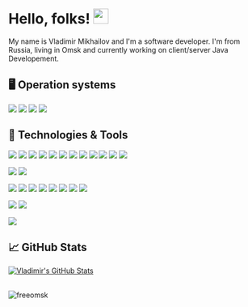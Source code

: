 # Hello, folks! <img src="https://raw.githubusercontent.com/MartinHeinz//MartinHeinz/master/wave.gif" width="30px">

My name is Vladimir Mikhailov and I'm a software developer. I'm from Russia, living in Omsk and currently working on client/server Java Developement.

## 🖥️ Operation systems

![](https://img.shields.io/badge/OS-Linux-informational?style=flat&logo=linux&logoColor=white&color=42C1BA)
![](https://img.shields.io/badge/OS-Windows-informational?style=flat&logo=windows&logoColor=white&color=42C1BA)
![](https://img.shields.io/badge/OS-MacOS-informational?style=flat&logo=Apple&logoColor=white&color=42C1BA)
![](https://img.shields.io/badge/OS-Android-informational?style=flat&logo=Android&logoColor=white&color=42C1BA)

## 🔧 Technologies & Tools
![](https://img.shields.io/badge/Code-Java-informational?style=flat&logo=java&logoColor=white&color=42C1BA)
![](https://img.shields.io/badge/Code-Spring-informational?style=flat&logo=spring&logoColor=white&color=42C1BA)
![](https://img.shields.io/badge/Code-SpringBoot-informational?style=flat&logo=spring-boot&logoColor=white&color=42C1BA)
![](https://img.shields.io/badge/Code-SpringSecurity-informational?style=flat&logo=Spring-Security&logoColor=white&color=42C1BA)
![](https://img.shields.io/badge/Code-Kotlin-informational?style=flat&logo=Kotlin&logoColor=white&color=42C1BA)
![](https://img.shields.io/badge/Code-HTML-informational?style=flat&logo=html5&logoColor=white&color=42C1BA)
![](https://img.shields.io/badge/Code-CSS-informational?style=flat&logo=css3&logoColor=white&color=42C1BA)
![](https://img.shields.io/badge/Code-JavaScript-informational?style=flat&logo=javascript&logoColor=white&color=42C1BA)
![](https://img.shields.io/badge/Code-JQuery-informational?style=flat&logo=jquery&logoColor=white&color=42C1BA)
![](https://img.shields.io/badge/Code-BootStrap-informational?style=flat&logo=bootstrap&logoColor=white&color=42C1BA)
![](https://img.shields.io/badge/Code-Python-informational?style=flat&logo=Python&logoColor=white&color=42C1BA)
![](https://img.shields.io/badge/Code-PHP-informational?style=flat&logo=PHP&logoColor=white&color=42C1BA)

![](https://img.shields.io/badge/DB-MySQL-informational?style=flat&logo=mysql&logoColor=white&color=42C1BA)
![](https://img.shields.io/badge/DB-PostgreSQL-informational?style=flat&logo=PostgreSQL&logoColor=white&color=42C1BA)

![](https://img.shields.io/badge/Tools-Hibernate-informational?style=flat&logo=hibernate&logoColor=white&color=42C1BA)
![](https://img.shields.io/badge/Tools-Maven-informational?style=flat&logo=ApacheMaven&logoColor=white&color=42C1BA)
![](https://img.shields.io/badge/Tools-Gradle-informational?style=flat&logo=Gradle&logoColor=white&color=42C1BA)
![](https://img.shields.io/badge/Tools-Tomcat-informational?style=flat&logo=ApacheTomcat&logoColor=white&color=42C1BA)
![](https://img.shields.io/badge/Tools-Thymeleaf-informational?style=flat&logo=Thymeleaf&logoColor=white&color=42C1BA)
![](https://img.shields.io/badge/Tools-PhpMyAdmin-informational?style=flat&logo=PhpMyAdmin&logoColor=white&color=42C1BA)
![](https://img.shields.io/badge/Tools-Webmin-informational?style=flat&logo=Webmin&logoColor=white&color=42C1BA)
![](https://img.shields.io/badge/Tools-GitLab-informational?style=flat&logo=GitLab&logoColor=white&color=42C1BA)

![](https://img.shields.io/badge/CMS-Joomla-informational?style=flat&logo=Joomla&logoColor=white&color=42C1BA)
![](https://img.shields.io/badge/CMS-WordPress-informational?style=flat&logo=WordPress&logoColor=white&color=42C1BA)

![](https://img.shields.io/badge/Editor-IntelliJ_IDEA-informational?style=flat&logo=intellij-idea&logoColor=white&color=42C1BA)

## &#x1f4c8; GitHub Stats

<a href="https://github.com/freeomsk/freeomsk">
  <img align="center" src="https://github-readme-stats.vercel.app/api?username=freeomsk&show_icons=true&line_height=27&count_private=true&title_color=ffffff&text_color=c9cacc&icon_color=42C1BA&bg_color=1d1f21" alt="Vladimir's GitHub Stats" />
</a>
<br><br>
<p align="left"><img src="https://komarev.com/ghpvc/?username=freeomsk&label=Profile%20views&color=42C1BA&style=flat" alt="freeomsk"/></p>
